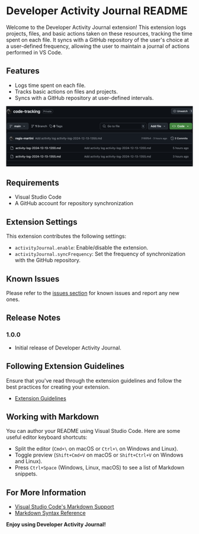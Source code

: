 # Developer Activity Journal README

Welcome to the Developer Activity Journal extension! This extension logs projects, files, and basic actions taken on these resources, tracking the time spent on each file. It syncs with a GitHub repository of the user's choice at a user-defined frequency, allowing the user to maintain a journal of actions performed in VS Code.

## Features

- Logs time spent on each file.
- Tracks basic actions on files and projects.
- Syncs with a GitHub repository at user-defined intervals.

![Feature Example](images/feature-example.png)

## Requirements

- Visual Studio Code
- A GitHub account for repository synchronization

## Extension Settings

This extension contributes the following settings:

* `activityJournal.enable`: Enable/disable the extension.
* `activityJournal.syncFrequency`: Set the frequency of synchronization with the GitHub repository.

## Known Issues

Please refer to the [issues section](https://github.com/your-repo/issues) for known issues and report any new ones.

## Release Notes

### 1.0.0

- Initial release of Developer Activity Journal.

## Following Extension Guidelines

Ensure that you've read through the extension guidelines and follow the best practices for creating your extension.

* [Extension Guidelines](https://code.visualstudio.com/api/references/extension-guidelines)

## Working with Markdown

You can author your README using Visual Studio Code. Here are some useful editor keyboard shortcuts:

* Split the editor (`Cmd+\` on macOS or `Ctrl+\` on Windows and Linux).
* Toggle preview (`Shift+Cmd+V` on macOS or `Shift+Ctrl+V` on Windows and Linux).
* Press `Ctrl+Space` (Windows, Linux, macOS) to see a list of Markdown snippets.

## For More Information

* [Visual Studio Code's Markdown Support](http://code.visualstudio.com/docs/languages/markdown)
* [Markdown Syntax Reference](https://help.github.com/articles/markdown-basics/)

**Enjoy using Developer Activity Journal!**

